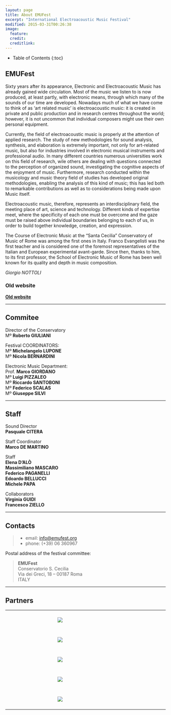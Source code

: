 ```yaml
---
layout: page
title: About EMUFest
excerpt: "International Electroacoustic Music Festival"
modified: 2015-03-31T00:26:38
image:
  feature:
  credit:
  creditlink:
---
```


* Table of Contents
{:toc}

## EMUFest

Sixty years after its appearance, Electronic and Electroacoustic Music has already gained wide circulation. Most of the music we listen to is now produced, at least partly, with electronic means, through which many of the sounds of our time are developed. Nowadays much of what we have come to think of as ‘art related music’ is electroacoustic music: it is created in private and public production and in research centres throughout the world; however, it is not uncommon that individual composers might use their own personal equipment.

Currently, the field of electroacoustic music is properly at the attention of applied research. The study of new methodologies for sound analysis, synthesis, and elaboration is extremely important, not only for art-related music, but also for industries involved in electronic musical instruments and professional audio. In many different countries numerous universities work on this field of research, wile others are dealing with questions connected to the perception of organized sound, investigating the cognitive aspects of the enjoyment of music. Furthermore, research conducted within the musicology and music theory field of studies has developed original methodologies, enabling the analysis of this kind of music; this has led both to remarkable contributions as well as to considerations being made upon Music itself.

Electroacoustic music, therefore, represents an interdisciplinary field, the meeting place of art, science and technology. Different kinds of expertise meet, where the specificity of each one must be overcome and the gaze must be raised above individual boundaries belonging to each of us, in order to build together knowledge, creation, and expression.

The Course of Electronic Music at the “Santa Cecilia” Conservatory of Music of Rome was among the first ones in Italy. Franco Evangelisti was the first teacher and is considered one of the foremost representatives of the Italian and European experimental avant-garde. Since then, thanks to him, to its first professor, the School of Electronic Music of Rome has been well known for its quality and depth in music composition.

_Giorgio NOTTOLI_

### Old website

[**Old website**](http://old.emufest.org)

----

## Commitee

Director of the Conservatory   
Mº **Roberto GIULIANI**

Festival COORDINATORS:   
Mº **Michelangelo LUPONE**   
Mº **Nicola BERNARDINI**

Electronic Music Department:     
Prof. **Marco GIORDANO**   
Mº **Luigi PIZZALEO**   
Mº **Riccardo SANTOBONI**   
Mº **Federico SCALAS**    
Mº **Giuseppe SILVI**

----

## Staff

Sound Director   
**Pasquale CITERA**

Staff Coordinator   
**Marco DE MARTINO**

Staff     
**Elena D’ALÒ**   
**Massimiliano MASCARO**   
**Federico PAGANELLI**      
**Edoardo BELLUCCI**    
**Michele PAPA**    

Collaborators    
**Virginia GUIDI**    
**Francesco ZIELLO**

----

## Contacts

 > * email: info@emufest.org   
 > * phone: (+39) 06 360967

Postal address of the festival committee:

 > **EMUFest**   
 > Conservatorio S. Cecilia   
 > Via dei Greci, 18 – 00187 Roma   
 > ITALY

----

## Partners

<table>
<tr>

<td align="center">
	<div style="width: 16em; height: auto; padding: 20px;">
		<img src="{{site.url}}/images/imgEMUFest2015/partners/conservatorio.png"></image>
	</div>
</td>

<td align="center">
	<div style="width: 12em; height: auto; padding: 20px;">
		<img src="{{site.url}}/images/imgEMUFest2015/partners/crm_logo.png"></image>
	</div>
</td>

</tr>

<tr>

<td align="center">
	<div style="width: 14em; height: auto; padding: 20px;">
		<img src="{{site.url}}/images/imgEMUFest2015/partners/logo_cemat.gif"></image>
	</div>
</td>

<td align="center">
	<div style="width: 12em; height: auto; padding: 20px;">
		<img src="{{site.url}}/images/imgEMUFest2015/partners/radiocematlogo.png"></image>
	</div>
</td>

</tr>

<tr>

<td align="center">
	<div style="width: 10em; height: auto; padding: 20px;">
		<img src="{{site.url}}/images/imgEMUFest2015/partners/LOGO_TOR_VERGATA.png"></image>
	</div>
</td>

<td align="center">
	<div style="width: 24em; height: auto; padding: 20px;">
		<img src="{{site.url}}/images/imgEMUFest2015/partners/Logo_SonicArts.png"></image>
	</div>
</td>

</tr>

<tr>

<td align="center">
	<div style="width: 18em; height: auto; padding: 20px;">
		<img src="{{site.url}}/images/imgEMUFest2015/partners/integra-logo-July-2015-WORD-and-icon2.png"></image>
	</div>
</td>

<td align="center">
	<div style="width: 24em; height: auto; padding: 20px;">
		<img src="{{site.url}}/images/imgEMUFest2015/partners/Birmingham_Conservatoire.png"></image>
	</div>
</td>

</tr>

<tr>

<td align="center">
	<div style="width: 16em; height: auto; padding: 20px;">
		<img src="{{site.url}}/images/imgEMUFest2015/partners/pietrogarbasso.gif"></image>
	</div>
</td>

<td align="center">
	<div style="width: 12em; height: auto; padding: 20px;">
		<img src="{{site.url}}/images/imgEMUFest2015/partners/grame.png"></image>
	</div>
</td>

</tr>

</table>
